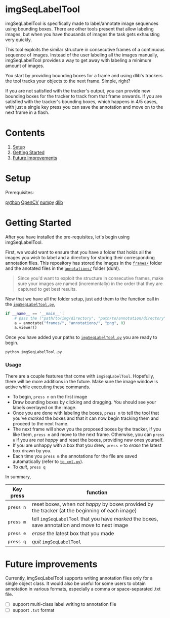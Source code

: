 # imgSeqLabelTool
imgSeqLabelTool is specifically made to label/annotate image sequences using bounding boxes. There are other tools present that allow labeling images, but when you have thousands of images the task gets exhausting very quickly.

This tool exploits the similar structure in consecutive frames of a continuous sequence of images. Instead of the user labeling all the images manually, imgSeqLabelTool provides a way to get away with labeling a minimum amount of images.

You start by providing bounding boxes for a frame and using dlib's trackers the tool tracks your objects to the next frame. Simple, right?

If you are not satisfied with the tracker's output, you can provide new bounding boxes for the tracker to track from that frame onwards. If you are satisfied with the tracker's bounding boxes, which happens in 4/5 cases, with just a single key press you can save the annotation and move on to the next frame in a flash.
# Contents
1. [Setup](#setup)
2. [Getting Started](#getting-started)
3. [Future Improvements](#future-improvements)

# Setup
Prerequisites:

[python](https://www.python.org/)
[OpenCV](http://opencv.org/)
[numpy](http://www.numpy.org/)
[dlib](https://pypi.python.org/pypi/dlib)


# Getting Started
After you have installed the pre-requisites, let's begin using imgSeqLabelTool.

First, we would want to ensure that you have a folder that holds all the images you wish to label and a directory for storing their corresponding annotation files. This repository has stored the images in the [`frames/`](https://github.com/ankitdhall/imgSeqLabelTool/tree/master/frames) folder and the anotated files in the [`annotations/`](https://github.com/ankitdhall/imgSeqLabelTool/tree/master/annotations) folder (duh!).

> Since you'd want to exploit the structure in consecutive frames, make sure
> your images are named (incrementally) in the order that they are captured to 
> get best results. 

Now that we have all the folder setup, just add them to the function call in the [`imgSeqLabelTool.py`](https://github.com/ankitdhall/imgSeqLabelTool/blob/master/imgLabelTool.py),
```python
if __name__ == '__main__':
    # pass the ("path/to/img/directory", "path/to/annotation/directory", "image_extension", "image_index_to_begin_from")
    a = annotate("frames/", "annotations/", "png", 0)
    a.viewer()
```

Once you have added your paths to [`imgSeqLabelTool.py`](https://github.com/ankitdhall/imgSeqLabelTool/blob/master/imgLabelTool.py) you are ready to begin.
```shell
python imgSeqLabelTool.py
```

### Usage
There are a couple features that come with `imgSeqLabelTool`. Hopefully, there will be more additions in the future. Make sure the image window is active while executing these commands.

* To begin, `press n` on the first image
* Draw bounding boxes by clicking and dragging. You should see your labels overlayed on the image.
* Once you are done with labeling the boxes, `press m` to tell the tool that you've *marked* the boxes and that it can now begin tracking them and proceed to the next frame.
* The next frame will show you the proposed boxes by the tracker, if you like them, `press m` and move to the next frame. Otherwise, you can `press n` if you are *not happy* and reset the boxes, providing new ones yourself.
* If you are unhappy with a box that you drew, `press e` to *erase* the latest box drawn by you.
* Each time you `press m` the annotations for the file are saved automatically (refer to [`to_xml.py`](https://github.com/ankitdhall/imgSeqLabelTool/blob/master/to_xml.py)).
* To *quit*, `press q`

In summary,

Key press | function         
--------- | -------------------------------
`press n` | reset boxes, when *not happy* by boxes provided by the tracker (at the beginning of each image)
`press m` | tell `imgSeqLabelTool` that you have *marked* the boxes, save annotation and move to next image
`press e` | *erase* the latest box that you made
`press q` | *quit* `imgSeqLabelTool`

# Future improvements
Currently, imgSeqLabelTool supports writing annotation files only for a single object class. It would also be useful for some users to obtain annotation in various formats, especially a comma or space-separated .txt file.

- [ ] support multi-class label writing to annotation file
- [ ] support `.txt` format
